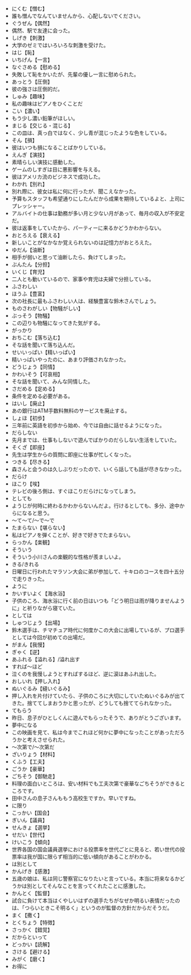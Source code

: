 - にくむ【憎む】
- 誰も憎んでなんていませんから、心配しないでください。
- ぐうぜん【偶然】
- 偶然、駅で友達に会った。
- しげき【刺激】
- 大学のゼミではいろいろな刺激を受けた。
- はじ【恥】
- いちげん【一言】
- なぐさめる【慰める】
- 失敗して恥をかいたが、先輩の優し一言に慰められた。
- あっとう【圧倒】
- 彼の強さは圧倒的だ。
- しゅみ【趣味】
- 私の趣味はピアノをひくことだ
- こい【濃い】
- もう少し濃い鉛筆がほしい。
- まじる【交じる・混じる】
- この皿は、真っ白ではなく、少し青が混じったような色をしている。
- そん【損】
- 彼はいつも損になることばかりしている。
- えんぎ【演技】
- 素晴らしい演技に感動した。
- ゲームのしすぎは目に悪影響を与える。
- 彼はアメリカ流のビジネスで成功した。
- わかれ【別れ】
- 別れ際に、彼女は私に何に行ったが、聞こえなかった。
- 予算もスタッフも希望通りにしたんだから成果を期待しているよと、上司にプレッシャー。
- アルバイトの仕事は勤務が多い月と少ない月があって、毎月の収入が不安定だ。
- 彼は返事をしていたから、パーティーに来るかどうかわからない。
- おとろえる【衰える】
- 新しいことがなかなか覚えられないのは記憶力がおとろえた。
- ゆだん【油断】
- 相手が弱いと思って油断したら、負けてしまった。
- ぶんたん【分担】
- いくじ【育児】
- 二人とも動いているので、家事や育児は夫婦で分担している。
- ふさわしい
- ほうふ【豊富】
- 次の社長に最もふさわしい人は、経験豊富な鈴木さんでしょう。
- ものさわがしい【物騒がしい】
- ぶっそう【物騒】
- この辺りも物騒になってきた気がする。
- がっかり
- おちこむ【落ち込む】
- そな話を聞いて落ち込んだ。
- せいいっぱい【精いっぱい】
- 精いっぱいやったのに、あまり評価されなかった。
- どうじょう【同情】
- かわいそう【可哀相】
- そな話を聞いて、みんな同情した。
- さだめる【定める】
- 条件を定める必要がある。
- はいし【廃止】
- あの銀行はATM手数料無料のサービスを廃止する。
- しょほ【初歩】
- 三年前に英語を初歩から始め、今では自由に話せるようになった。
- だらしない
- 先月までは、仕事もしないで遊んでばかりのだらしない生活をしていた。
- そくざ【即座】
- 先生は学生からの質問に即座に仕事が忙しくなった。
- つきる【尽きる】
- 森さんと会うのは久しぶりだったので、いくら話しても話が尽きなかった。
- だらけ
- ほこり【埃】
- テレビの後ろ側は、すぐほこりだらけになってしまう。
- としても
- ようじが何時に終わるかわからないんだよ。行けるとしても、多分、途中からになると思う。
- ～て～て/～で～で
- たまらない【堪らない】
- 私はピアノを弾くことが、好きで好きでたまらない。
- らっかん【楽観】
- そういう
- そういう小川さんの楽観的な性格が羨ましいよ。
- きる/きれる
- 日曜日に行われたマラソン大会に弟が参加して、十キロのコースを四十五分で走りきった。
- ように
- かいすいよく【海水浴】
- 子供のころ、海水浴に行く前の日はいつも「どう明日は雨が降りませんように」と祈りながら寝ていた。
- としては
- しゅつじょう【出場】
- 鈴木選手は、チマチュア時代に何度かこの大会に出場しているが、プロ選手としては今回が初めての出場だ。
- がまん【我慢】
- ぎゃく【逆】
- あふれる【溢れる】/溢れ出す
- すれば～ほど
- 泣くのを我慢しようとすればするほど、逆に涙はあふれ出した。
- おしいれ【押し入れ】
- ぬいぐるみ【縫いぐるみ】
- 押し入れを片付けていたら、子供のころに大切にしていたぬいぐるみが出てきた。捨ててしまおうかと思ったが、どうしても捨ててられなかった。
- てもらう
- 昨日、息子がひとしくんに遊んでもらったそうで、ありがとうございます。
- 夢中になる
- この映画を見て、私は今までこれほど何かに夢中になったことがあっただろうかと考えさせられた。
- ～次第で/～次第だ
- ざいりょう【材料】
- くふう【工夫】
- ごうか【豪華】
- ごちそう【御馳走】
- 料理の面白いところは、安い材料でも工夫次第で豪華なごちそうができるところです。
- 田中さんの息子さんももう高校生ですか。早いですね。
- に限り
- こっかい【国会】
- ぎいん【議員】
- せんきょ【選挙】
- せだい【世代】
- けいこう【傾向】
- 世界各国の国会議員選挙における投票率を世代ごとに見ると、若い世代の投票率は我が国に限らず相当的に低い傾向があることがわかる。
- は別として
- かんげき【感激】
- 五歳の娘は、私は同じ警察官になりたいと言っている。本当に将来なるかどうかは別としてそんなことを言ってくれたことに感激した。
- かんとく【監督】
- 試合に負けて本当はくやしいはずの選手たちがなぜか明るい表情だったのは、「つらいときこそ明るく」というのが監督の方針だからだそうだ。
- まく【撒く】
- とくちょう【特徴】
- さっかく【錯覚】
- だからといって
- どっかい【読解】
- さける【避ける】
- みがく【磨く】
- お得に